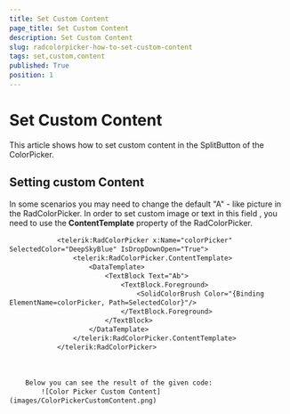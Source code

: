 ```yaml
---
title: Set Custom Content
page_title: Set Custom Content
description: Set Custom Content
slug: radcolorpicker-how-to-set-custom-content
tags: set,custom,content
published: True
position: 1
---
```


# Set Custom Content



This article shows how to set custom content in the SplitButton of the ColorPicker.

## Setting custom Content

In some scenarios you may need to change the default "A" - like picture in the RadColorPicker. In order to set custom image or text in this field , you need to use the __ContentTemplate__ property of the RadColorPicker. 



	
      			<telerik:RadColorPicker x:Name="colorPicker" SelectedColor="DeepSkyBlue" IsDropDownOpen="True">	
					<telerik:RadColorPicker.ContentTemplate>
						<DataTemplate>
							<TextBlock Text="Ab">
								<TextBlock.Foreground>
									<SolidColorBrush Color="{Binding ElementName=colorPicker, Path=SelectedColor}"/>
								</TextBlock.Foreground>
							</TextBlock>			
						</DataTemplate>
					</telerik:RadColorPicker.ContentTemplate>
				</telerik:RadColorPicker>
      		


      	Below you can see the result of the given code:
      		![Color Picker Custom Content](images/ColorPickerCustomContent.png)
